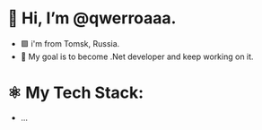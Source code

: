 # 🤙 Hi, I’m @qwerroaaa.
- 🟪 i'm from Tomsk, Russia.
- 💪 My goal is to become .Net developer and keep working on it.

# ⚛️ My Tech Stack:
- ...

<!---
qwerroaaa/qwerroaaa is a ✨ special ✨ repository because its `README.md` (this file) appears on your GitHub profile.
You can click the Preview link to take a look at your changes.
--->
